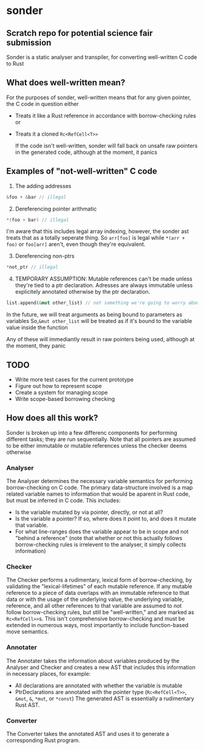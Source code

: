 # sonder

## Scratch repo for potential science fair submission

Sonder is a static analyser and transpiler, for converting well-written C code to Rust

## What does well-written mean?

For the purposes of sonder, well-written means that for any given pointer, the C code in question either

- Treats it like a Rust reference in accordance with borrow-checking rules or
- Treats it a cloned `Rc<RefCell<T>>`

  If the code isn't well-written, sonder will fall back on unsafe raw pointers in the generated code, although at the moment, it panics

## Examples of "not-well-written" C code

1. The adding addresses

```c
&foo + &bar // illegal
```

2. Dereferencing pointer arithmatic

```c
*(foo + bar) // illegal
```

I'm aware that this includes legal array indexing, however, the sonder ast treats that as a totally seperate thing. So `arr[foo]` is legal while `*(arr + foo)` or `foo[arr]` aren't, even though they're equivalent.

3. Dereferencing non-ptrs

```c
*not_ptr // illegal
```

4. TEMPORARY ASSUMPTION: Mutable references can't be made unless they're tied to a ptr declaration.
   Adresses are always immutable unless explicitely annotated otherwise by the ptr declaration.

```rust
list.append(&mut other_list) // not something we're going to worry about for now
```

In the future, we will treat arguments as being bound to parameters as variables
So,`&mut other_list` will be treated as if it's bound to the variable value inside the function

Any of these will immediantly result in raw pointers being used, although at the moment, they panic

## TODO

- Write more test cases for the current prototype
- Figure out how to represent scope
- Create a system for managing scope
- Write scope-based borrowing checking

## How does all this work?

Sonder is broken up into a few differenc components for performing different tasks; they are run sequentially.
Note that all pointers are assumed to be either immutable or mutable references unless the checker deems otherwise

### Analyser

The Analyser determines the necessary variable semantics for performing borrow-checking on C code.
The primary data-structure involved is a map related variable names to information that would be aparent in Rust code, but must be inferred in C code. This includes:

- Is the variable mutated by via pointer, directly, or not at all?
- Is the variable a pointer? If so, where does it point to, and does it mutate that variable.
- For what line-ranges does the variable appear to be in scope and not "behind a reference" (note that whether or not this actually follows borrow-checking rules is irrelevent to the analyser, it simply collects information)

### Checker

The Checker performs a rudimentary, lexical form of borrow-checking, by validating the "lexical-lifetimes" of each mutable reference.
If any mutable reference to a piece of data overlaps with an immutable reference to that data or with the usage of the underlying value, the underlying variable, reference, and all other references to that variable are assumed to not follow borrow-checking rules, but still be "well-written," and are marked as `Rc<RefCell>>`s.
This isn't comprehensive borrow-checking and must be extended in numerous ways, most importantly to include function-based move semantics.

### Annotater

The Annotater takes the information about variables produced by the Analyser and Checker and creates a new AST that includes this information in necessary places, for example:

- All declarations are annotated with whether the variable is mutable
- PtrDeclarations are annotated with the pointer type (`Rc<RefCell<T>>`, `&mut`, `&`, `*mut`, or `*const`)
  The generated AST is essentially a rudimentary Rust AST.

### Converter

The Converter takes the annotated AST and uses it to generate a corresponding Rust program.
